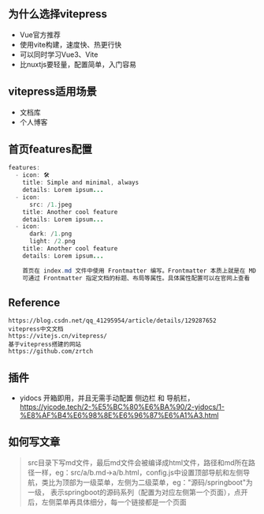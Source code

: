 ## 为什么选择vitepress
- Vue官方推荐
- 使用vite构建，速度快、热更行快
- 可以同时学习Vue3、Vite
- 比nuxtjs要轻量，配置简单，入门容易


## vitepress适用场景
- 文档库
- 个人博客


## 首页features配置
```java
features:
  - icon: 🛠️
    title: Simple and minimal, always
    details: Lorem ipsum...
  - icon:
      src: /1.jpeg
    title: Another cool feature
    details: Lorem ipsum...
  - icon:
      dark: /1.png
      light: /2.png
    title: Another cool feature
    details: Lorem ipsum...
	
	首页在 index.md 文件中使用 Frontmatter 编写。Frontmatter 本质上就是在 MD 文件中编写 yaml 获取 JSON，位于两个 — 之间，且必须放在 MD 文件的顶部。
	可通过 Frontmatter 指定文档的标题、布局等属性。具体属性配置可以在官网上查看
```

## Reference
```
https://blog.csdn.net/qq_41295954/article/details/129287652
vitepress中文文档
https://vitejs.cn/vitepress/
基于vitepress搭建的网站
https://github.com/zrtch
```

## 插件
- yidocs 开箱即用，并且无需手动配置 侧边栏 和 导航栏，https://yicode.tech/2-%E5%BC%80%E6%BA%90/2-yidocs/1-%E8%AF%B4%E6%98%8E%E6%96%87%E6%A1%A3.html

## 如何写文章

> src目录下写md文件，最后md文件会被编译成html文件，路径和md所在路径一样，eg：src/a/b.md->a/b.html，config.js中设置顶部导航和左侧导航，类比为顶部为一级菜单，左侧为二级菜单，eg："源码/springboot"为一级，
表示springboot的源码系列（配置为对应左侧第一个页面），点开后，左侧菜单再具体细分，每一个链接都是一个页面

